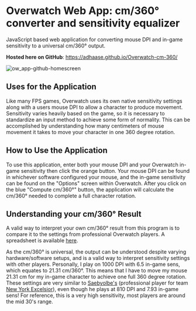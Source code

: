 # Overwatch Web App: cm/360° converter and sensitivity equalizer
JavaScript based web application for converting mouse DPI and in-game sensitivity to a universal cm/360° output.

**Hosted here on GitHub**: https://adhaase.github.io/Overwatch-cm-360/

![ow_app-github-homescreen](https://user-images.githubusercontent.com/9776844/38598016-b27a5498-3d28-11e8-8f67-ef70b8a1c217.png)


## Uses for the Application
Like many FPS games, Overwatch uses its own native sensitivity settings along with a users mouse DPI to allow a character to produce movement. Sensitivity varies heavily based on the game, so it is necessary to standardize an input method to achieve some form of normality. This can be accomplished by understanding how many centimeters of mouse movement it takes to move your character in one 360 degree rotation. 

## How to Use the Application
To use this application, enter both your mouse DPI and your Overwatch in-game sensitivity then click the orange button. Your mouse DPI can be found in whichever software configured your mouse, and the in-game sensitivity can be found on the "Options" screen within Overwatch. After you click on the blue "Compute cm/360°" button, the application will calculate the cm/360° needed to complete a full character rotation. 

## Understanding your cm/360° Result 
A valid way to interpret your own cm/360° result from this program is to compare it to the settings from professional Overwatch players.
A spreadsheet is available [here](http://on-winning.com/overwatch-pro-sensitivity-settings-setups-monitor-mouse-keyboard-headset/).

As the cm/360° is universal, the output can be understood despite varying hardware/software setups, and is a valid way to interpret sensitivity settings with other players. Personally, I play on 1000 DPI with 6.5 in-game sens, which equates to 21.31 cm/360°. This means that I have to move my mouse 21.31 cm for my in-game character to achieve one full 360 degree rotation. These settings are very similar to [Saebyolbe's](http://liquipedia.net/overwatch/Saebyeolbe) (professional player for team [New York Excelsior](http://liquipedia.net/overwatch/New_York_Excelsior)), even though he plays at 810 DPI and 7.93 in-game sens! For reference, this is a very high sensitivity, most players are around the mid 30's range.  
